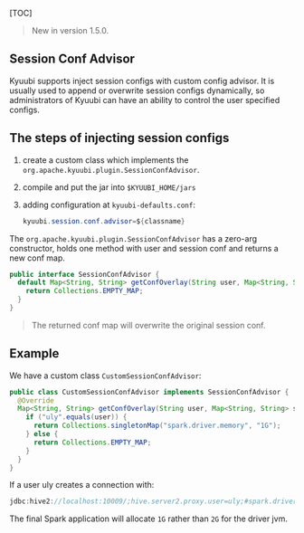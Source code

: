 [TOC]

> New in version 1.5.0.

Session Conf Advisor
-------------------------------------------------------------------------------------------------------------------------------------------------

Kyuubi supports inject session configs with custom config advisor. It is usually used to append or overwrite session configs dynamically, so administrators of Kyuubi can have an ability to control the user specified configs.

The steps of injecting session configs
------------------------------------------------------------------------------------------------------------------------------------------------------------------------------------

1.  create a custom class which implements the `org.apache.kyuubi.plugin.SessionConfAdvisor`.
2.  compile and put the jar into `$KYUUBI_HOME/jars`
3.  adding configuration at `kyuubi-defaults.conf`:

    ```java
    kyuubi.session.conf.advisor=${classname}
    ```

The `org.apache.kyuubi.plugin.SessionConfAdvisor` has a zero-arg constructor, holds one method with user and session conf and returns a new conf map.

```java
public interface SessionConfAdvisor {
  default Map<String, String> getConfOverlay(String user, Map<String, String> sessionConf) {
    return Collections.EMPTY_MAP;
  }
}
```

> The returned conf map will overwrite the original session conf.

Example
-----------------------------------------------------------------------------------------------------------------------

We have a custom class `CustomSessionConfAdvisor`:

```java
public class CustomSessionConfAdvisor implements SessionConfAdvisor {
  @Override
  Map<String, String> getConfOverlay(String user, Map<String, String> sessionConf) {
    if ("uly".equals(user)) {
      return Collections.singletonMap("spark.driver.memory", "1G");
    } else {
      return Collections.EMPTY_MAP;
    }
  }
}
```

If a user uly creates a connection with:

```java
jdbc:hive2://localhost:10009/;hive.server2.proxy.user=uly;#spark.driver.memory=2G
```

The final Spark application will allocate `1G` rather than `2G` for the driver jvm.
